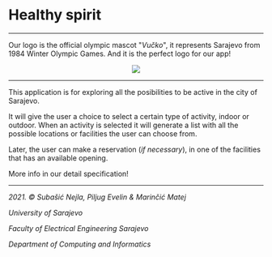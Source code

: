 # Healthy spirit
------------
Our logo is the official olympic mascot "*Vučko*", it represents Sarajevo from 1984 Winter Olympic Games.
And it is the perfect logo for our app!
<p align="center">
  <img src="https://i.imgur.com/5mHUM4Z.png">
</p>



------------
This application is for exploring all the posibilities to be active in the city of Sarajevo.

It will give the user a choice to select a certain type of activity, indoor or outdoor.
When an activity is selected it will generate a list with all the possible locations or facilities the user can choose from.

Later, the user can make a reservation (*if necessary*), in one of the facilities that has an available opening.

More info in our detail specification!



------------
*2021. © Subašić Nejla, Piljug Evelin & Marinčić Matej*

*University of Sarajevo*

*Faculty of Electrical Engineering Sarajevo*

*Department of Computing and Informatics*

